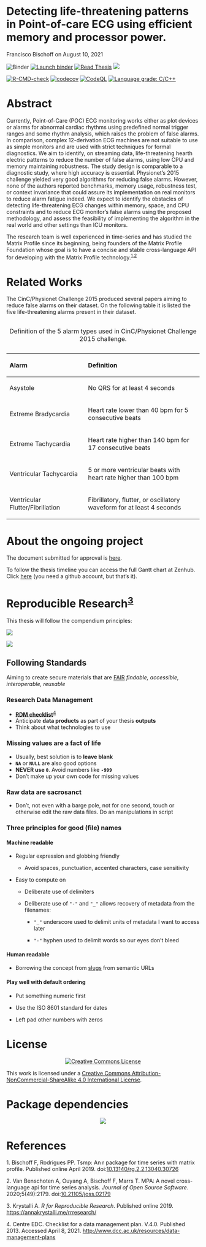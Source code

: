 Detecting life-threatening patterns in Point-of-care ECG using efficient
memory and processor power.
================
Francisco Bischoff
on August 10, 2021

<!-- README.md is generated from README.Rmd. Please edit that file -->

<!-- badges: start -->

![Binder](https://github.com/franzbischoff/false.alarm/workflows/Binder/badge.svg)
[![Launch
binder](https://mybinder.org/badge_logo.svg)](https://mybinder.org/v2/gh/franzbischoff/false.alarm/master?urlpath=rstudio)
[![Read
Thesis](https://img.shields.io/badge/read-thesis__down-brightgreen)](https://franzbischoff.github.io/false.alarm/)
[![](https://zenodo.org/badge/261530912.svg)](https://zenodo.org/badge/latestdoi/261530912)

[![R-CMD-check](https://github.com/franzbischoff/false.alarm/actions/workflows/R-CMD-check.yaml/badge.svg)](https://github.com/franzbischoff/false.alarm/actions/workflows/R-CMD-check.yaml)
[![codecov](https://codecov.io/gh/franzbischoff/false.alarm/branch/develop/graph/badge.svg?token=w7AmbwhNvn)](https://codecov.io/gh/franzbischoff/false.alarm)
[![CodeQL](https://github.com/franzbischoff/false.alarm/actions/workflows/codeql-analysis.yaml/badge.svg?branch=master)](https://github.com/github/codeql-action/)
[![Language grade:
C/C++](https://img.shields.io/lgtm/grade/cpp/g/franzbischoff/false.alarm.svg?logo=lgtm&logoWidth=18)](https://lgtm.com/projects/g/franzbischoff/false.alarm/context:cpp)

<!-- badges: end -->

# Abstract

Currently, Point-of-Care (POC) ECG monitoring works either as plot
devices or alarms for abnormal cardiac rhythms using predefined normal
trigger ranges and some rhythm analysis, which raises the problem of
false alarms. In comparison, complex 12-derivation ECG machines are not
suitable to use as simple monitors and are used with strict techniques
for formal diagnostics. We aim to identify, on streaming data,
life-threatening hearth electric patterns to reduce the number of false
alarms, using low CPU and memory maintaining robustness. The study
design is comparable to a diagnostic study, where high accuracy is
essential. Physionet’s 2015 challenge yielded very good algorithms for
reducing false alarms. However, none of the authors reported benchmarks,
memory usage, robustness test, or context invariance that could assure
its implementation on real monitors to reduce alarm fatigue indeed. We
expect to identify the obstacles of detecting life-threatening ECG
changes within memory, space, and CPU constraints and to reduce ECG
monitor’s false alarms using the proposed methodology, and assess the
feasibility of implementing the algorithm in the real world and other
settings than ICU monitors.

The research team is well experienced in time-series and has studied the
Matrix Profile since its beginning, being founders of the Matrix Profile
Foundation whose goal is to have a concise and stable cross-language API
for developing with the Matrix Profile
technology.<sup>[1](#ref-Bischoff2019a),[2](#ref-VanBenschoten2020)</sup>

# Related Works

The CinC/Physionet Challenge 2015 produced several papers aiming to
reduce false alarms on their dataset. On the following table it is
listed the five life-threatening alarms present in their dataset.

<table class="table" style="margin-left: auto; margin-right: auto;">

<caption>

Definition of the 5 alarm types used in CinC/Physionet Challenge 2015
challenge.

</caption>

<thead>

<tr>

<th style="text-align:left;font-weight: bold;">

Alarm

</th>

<th style="text-align:left;font-weight: bold;">

Definition

</th>

</tr>

</thead>

<tbody>

<tr>

<td style="text-align:left;width: 5cm; ">

Asystole

</td>

<td style="text-align:left;">

No QRS for at least 4 seconds

</td>

</tr>

<tr>

<td style="text-align:left;width: 5cm; ">

Extreme Bradycardia

</td>

<td style="text-align:left;">

Heart rate lower than 40 bpm for 5 consecutive beats

</td>

</tr>

<tr>

<td style="text-align:left;width: 5cm; ">

Extreme Tachycardia

</td>

<td style="text-align:left;">

Heart rate higher than 140 bpm for 17 consecutive beats

</td>

</tr>

<tr>

<td style="text-align:left;width: 5cm; ">

Ventricular Tachycardia

</td>

<td style="text-align:left;">

5 or more ventricular beats with heart rate higher than 100 bpm

</td>

</tr>

<tr>

<td style="text-align:left;width: 5cm; ">

Ventricular Flutter/Fibrillation

</td>

<td style="text-align:left;">

Fibrillatory, flutter, or oscillatory waveform for at least 4 seconds

</td>

</tr>

</tbody>

</table>

# About the ongoing project

The document submitted for approval is
[here](https://github.com/franzbischoff/false.alarm/blob/master/protocol/Protocol.pdf).

To follow the thesis timeline you can access the full Gantt chart at
Zenhub. Click
[here](https://app.zenhub.com/workspaces/phd-thesis-5eb2ce34f5f30b3aed0a35af/roadmap)
(you need a github account, but that’s it).

# Reproducible Research<sup>[3](#ref-krystalli_2019)</sup>

This thesis will follow the compendium principles:

![](docs/figure/compendium_principles.png)

![](docs/figure/compendium_principles2.png)

## Following Standards

Aiming to create secure materials that are
[FAIR](https://www.nature.com/articles/sdata201618) *findable,
accessible, interoperable, reusable*

### Research Data Management

  - [**RDM
    checklist**](http://www.dcc.ac.uk/sites/default/files/documents/resource/DMP/DMP_Checklist_2013.pdf)<sup>[4](#ref-dcc_2013)</sup>
  - Anticipate **data products** as part of your thesis **outputs**
  - Think about what technologies to use

### Missing values are a fact of life

  - Usually, best solution is to **leave blank**
  - **`NA`** or **`NULL`** are also good options
  - **NEVER use `0`**. Avoid numbers like **`-999`**
  - Don’t make up your own code for missing values

### Raw data are sacrosanct

  - Don’t, not even with a barge pole, not for one second, touch or
    otherwise edit the raw data files. Do an manipulations in script

### Three principles for good (file) names

#### Machine readable

  - Regular expression and globbing friendly
    
      - Avoid spaces, punctuation, accented characters, case sensitivity

  - Easy to compute on
    
      - Deliberate use of delimiters
    
      - Deliberate use of `"-"` and `"_"` allows recovery of metadata
        from the filenames:
        
          - `"_"` underscore used to delimit units of metadata I want to
            access later
        
          - `"-"` hyphen used to delimit words so our eyes don’t bleed

#### Human readable

  - Borrowing the concept from
    [slugs](https://en.wikipedia.org/wiki/Clean_URL#Slug) from semantic
    URLs

#### Play well with default ordering

  - Put something numeric first

  - Use the ISO 8601 standard for dates

  - Left pad other numbers with zeros

# License

<center>

[![Creative Commons
License](https://i.creativecommons.org/l/by-nc-sa/4.0/88x31.png)](https://creativecommons.org/licenses/by-nc-sa/4.0/)

</center>

This work is licensed under a [Creative Commons
Attribution-NonCommercial-ShareAlike 4.0 International
License](https://creativecommons.org/licenses/by-nc-sa/4.0/).

# Package dependencies

<center>

![](man/figures/dependency_plot-1.png)<!-- -->

</center>

# References

<div id="refs" class="references">

<div id="ref-Bischoff2019a">

1\. Bischoff F, Rodrigues PP. Tsmp: An r package for time series with
matrix profile. Published online April 2019.
doi:[10.13140/rg.2.2.13040.30726](https://doi.org/10.13140/rg.2.2.13040.30726)

</div>

<div id="ref-VanBenschoten2020">

2\. Van Benschoten A, Ouyang A, Bischoff F, Marrs T. MPA: A novel
cross-language api for time series analysis. *Journal of Open Source
Software*. 2020;5(49):2179.
doi:[10.21105/joss.02179](https://doi.org/10.21105/joss.02179)

</div>

<div id="ref-krystalli_2019">

3\. Krystalli A. *R for Reproducible Research*. Published online 2019.
<https://annakrystalli.me/rrresearch/>

</div>

<div id="ref-dcc_2013">

4\. Centre EDC. Checklist for a data management plan. V.4.0. Published
2013. Accessed April 8, 2021.
<http://www.dcc.ac.uk/resources/data-management-plans>

</div>

</div>
